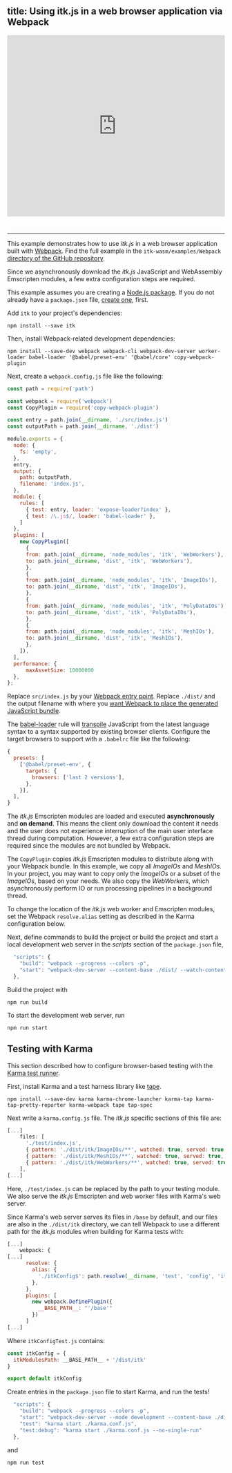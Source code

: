 title: Using itk.js in a web browser application via Webpack
---

<div class="glitch-embed-wrap" style="height: 420px; width: 100%; padding-bottom: 25px;">
  <iframe
    allow="geolocation; microphone; camera; midi; encrypted-media"
    src="https://glitch.com/embed/#!/embed/itk-wasm-webpack-example?path=package.json&previewSize=100"
    alt="itk-wasm-webpack-example on Glitch"
    style="height: 100%; width: 100%; border: 0;">
  </iframe>
</div>

---

This example demonstrates how to use *itk.js* in a web browser application built with [Webpack](https://webpack.js.org/). Find the full example in the `itk-wasm/examples/Webpack` [directory of the GitHub repository](https://github.com/InsightSoftwareConsortium/itk-wasm/tree/master/examples/Webpack).

Since we asynchronously download the *itk.js* JavaScript and WebAssembly Emscripten modules, a few extra configuration steps are required.

This example assumes you are creating a [Node.js package](https://docs.npmjs.com/getting-started/what-is-npm). If you do not already have a `package.json` file, [create one](https://docs.npmjs.com/getting-started/using-a-package.json), first.

Add `itk` to your project's dependencies:

```
npm install --save itk
```

Then, install Webpack-related development dependencies:

```
npm install --save-dev webpack webpack-cli webpack-dev-server worker-loader babel-loader '@babel/preset-env' '@babel/core' copy-webpack-plugin
```

Next, create a `webpack.config.js` file like the following:

```js
const path = require('path')

const webpack = require('webpack')
const CopyPlugin = require('copy-webpack-plugin')

const entry = path.join(__dirname, './src/index.js')
const outputPath = path.join(__dirname, './dist')

module.exports = {
  node: {
    fs: 'empty',
  },
  entry,
  output: {
    path: outputPath,
    filename: 'index.js',
  },
  module: {
    rules: [
      { test: entry, loader: 'expose-loader?index' },
      { test: /\.js$/, loader: 'babel-loader' },
    ]
  },
  plugins: [
    new CopyPlugin([
      {
      from: path.join(__dirname, 'node_modules', 'itk', 'WebWorkers'),
      to: path.join(__dirname, 'dist', 'itk', 'WebWorkers'),
      },
      {
      from: path.join(__dirname, 'node_modules', 'itk', 'ImageIOs'),
      to: path.join(__dirname, 'dist', 'itk', 'ImageIOs'),
      },
      {
      from: path.join(__dirname, 'node_modules', 'itk', 'PolyDataIOs'),
      to: path.join(__dirname, 'dist', 'itk', 'PolyDataIOs'),
      },
      {
      from: path.join(__dirname, 'node_modules', 'itk', 'MeshIOs'),
      to: path.join(__dirname, 'dist', 'itk', 'MeshIOs'),
      },
    ]),
  ],
  performance: {
      maxAssetSize: 10000000
  },
};
```

Replace `src/index.js` by your [Webpack entry point](https://webpack.js.org/concepts/#entry). Replace `./dist/` and the output filename with where you [want Webpack to place the generated JavaScript bundle](https://webpack.js.org/concepts/#output).


The [babel-loader](https://github.com/babel/babel-loader) rule will [transpile](https://scotch.io/tutorials/javascript-transpilers-what-they-are-why-we-need-them) JavaScript from the latest language syntax to a syntax supported by existing browser clients. Configure the target browsers to support with a `.babelrc` file like the following:

```js
{
  presets: [
    ['@babel/preset-env', {
      targets: {
        browsers: ['last 2 versions'],
      },
    }],
  ],
}
```

The *itk.js* Emscripten modules are loaded and executed **asynchronously** and **on demand**. This means the client only download the content it needs and the user does not experience interruption of the main user interface thread during computation. However, a few extra configuration steps are required since the modules are not bundled by Webpack.

The `CopyPlugin` copies *itk.js* Emscripten modules to distribute along with your Webpack bundle. In this example, we copy all *ImageIOs* and *MeshIOs*. In your project, you may want to copy only the *ImageIOs* or a subset of the *ImageIOs*, based on your needs. We also copy the *WebWorkers*, which asynchronously perform IO or run processing pipelines in a background thread.

To change the location of the *itk.js* web worker and Emscripten modules, set the Webpack `resolve.alias` setting as described in the Karma configuration below.

Next, define commands to build the project or build the project and start a local development web server in the *scripts* section of the `package.json` file,

```js
  "scripts": {
    "build": "webpack --progress --colors -p",
    "start": "webpack-dev-server --content-base ./dist/ --watch-content-base"
  },
```

Build the project with

```
npm run build
```

To start the development web server, run

```
npm run start
```

## Testing with Karma

This section described how to configure browser-based testing with the [Karma test runner](https://karma-runner.github.io/2.0/index.html).

First, install Karma and a test harness library like [tape](https://github.com/substack/tape).

```
npm install --save-dev karma karma-chrome-launcher karma-tap karma-tap-pretty-reporter karma-webpack tape tap-spec
```

Next write a `karma.config.js` file. The *itk.js* specific sections of this
file are:

```js
[...]
    files: [
      './test/index.js',
      { pattern: './dist/itk/ImageIOs/**', watched: true, served: true, included: false },
      { pattern: './dist/itk/MeshIOs/**', watched: true, served: true, included: false },
      { pattern: './dist/itk/WebWorkers/**', watched: true, served: true, included: false },
    ],
[...]
```

Here, `./test/index.js` can be replaced by the path to your testing module. We also serve the *itk.js* Emscripten and web worker files with Karma's web server.

Since Karma's web server serves its files in `/base` by default, and our files are also in the `./dist/itk` directory, we can tell Webpack to use a different path for the *itk.js* modules when building for Karma tests with:

```js
[...]
    webpack: {
[...]
      resolve: {
        alias: {
          './itkConfig$': path.resolve(__dirname, 'test', 'config', 'itkConfigTest.js'),
        },
      },
      plugins: [
        new webpack.DefinePlugin({
          __BASE_PATH__: "'/base'"
        })
      ]
[...]
```

Where `itkConfigTest.js` contains:

```js
const itkConfig = {
  itkModulesPath: __BASE_PATH__ + '/dist/itk'
}

export default itkConfig
```

Create entries in the `package.json` file to start Karma, and run the tests!

```js
  "scripts": {
    "build": "webpack --progress --colors -p",
    "start": "webpack-dev-server --mode development --content-base ./dist/ --watch-content-base",
    "test": "karma start ./karma.conf.js",
    "test:debug": "karma start ./karma.conf.js --no-single-run"
  },
```

and

```
npm run test
```
